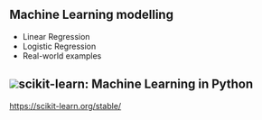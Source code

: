 ## Machine Learning modelling
- Linear Regression
- Logistic Regression
- Real-world examples

## <img src="https://avatars.githubusercontent.com/u/17349883?s=200&v=4">scikit-learn: Machine Learning in Python
https://scikit-learn.org/stable/
